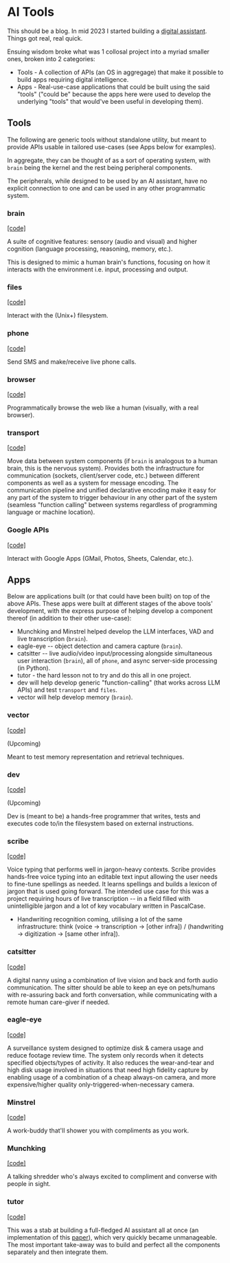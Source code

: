 # AI Tools

This should be a blog. In mid 2023 I started building a [digital assistant](https://docs.google.com/document/d/1x52awYN3-fEHk6RjW9Ly-ygbaGhkSxwNGIoS8oXNdS8/). Things got real, real quick. 

Ensuing wisdom broke what was 1 collosal project into a myriad smaller ones, broken into 2 categories:
- Tools - A collection of APIs (an OS in aggregage) that make it possible to build apps requiring digital intelligence.
- Apps - Real-use-case applications that could be built using the said "tools" ("could be" because the apps here were used to develop the underlying "tools" that would've been useful in developing them).

## Tools
The following are generic tools without standalone utility, but meant to provide APIs usable in tailored use-cases (see Apps below for examples).

In aggregate, they can be thought of as a sort of operating system, with `brain` being the kernel and the rest being peripheral components.

The peripherals, while designed to be used by an AI assistant, have no explicit connection to one and can be used in any other programmatic system.

### brain 
[[code]](https://github.com/mgbrian/brain/)

A suite of cognitive features: sensory (audio and visual) and higher cognition (language processing, reasoning, memory, etc.).

This is designed to mimic a human brain's functions, focusing on how it interacts with the environment i.e. input, processing and output.

### files 
[[code]](https://github.com/mgbrian/files/)

Interact with the (Unix+) filesystem.

### phone 
[[code]](https://github.com/mgbrian/phone/)

Send SMS and make/receive live phone calls.

### browser 
[[code]](https://github.com/mgbrian/browser/)

Programmatically browse the web like a human (visually, with a real browser).

### transport 
[[code]](https://github.com/mgbrian/transport/)

Move data between system components (if `brain` is analogous to a human brain, this is the nervous system). Provides both the infrastructure for communication (sockets, client/server code, etc.) between different components as well as a system for message encoding. The communication pipeline and unified declarative encoding make it easy for any part of the system to trigger behaviour in any other part of the system (seamless "function calling" between systems regardless of programming language or machine location).

### Google APIs 
[[code]](https://github.com/mgbrian/google_apis/)

Interact with Google Apps (GMail, Photos, Sheets, Calendar, etc.).

## Apps
Below are applications built (or that could have been built) on top of the above APIs. These apps were built at different stages of the above tools' development, with the express purpose of helping develop a component thereof (in addition to their other use-case):

- Munchking and Minstrel helped develop the LLM interfaces, VAD and live transcription (`brain`).
- eagle-eye -- object detection and camera capture (`brain`).
- catsitter -- live audio/video input/processing alongside simultaneous user interaction (`brain`), all of `phone`, and async server-side processing (in Python).
- tutor - the hard lesson not to try and do this all in one project.
- dev will help develop generic "function-calling" (that works across LLM APIs) and test `transport` and `files`.
- vector will help develop memory (`brain`).

### vector 
[[code]](https://github.com/mgbrian/vector/)

(Upcoming)

Meant to test memory representation and retrieval techniques.

### dev 
[[code]](https://github.com/mgbrian/dev/)

(Upcoming)

Dev is (meant to be) a hands-free programmer that writes, tests and executes code to/in the filesystem based on external instructions.

### scribe
[[code]](https://github.com/mgbrian/transcriber/)

Voice typing that performs well in jargon-heavy contexts. Scribe provides hands-free voice typing into an editable text input allowing the user needs to fine-tune spellings as needed. It learns spellings and builds a lexicon of jargon that is used going forward. The intended use case for this was a project requiring hours of live transcription -- in a field filled with unintelligible jargon and a lot of key vocabulary written in PascalCase.

 * Handwriting recognition coming, utilising a lot of the same infrastructure: think (voice -> transcription -> [other infra]) / (handwriting -> digitization -> [same other infra]).

### catsitter 
[[code]](https://github.com/mgbrian/catsitter/)

A digital nanny using a combination of live vision and back and forth audio communication. The sitter should be able to keep an eye on pets/humans with re-assuring back and forth conversation, while communicating with a remote human care-giver if needed.

### eagle-eye 
[[code]](https://github.com/mgbrian/eagle-eye/)

A surveillance system designed to optimize disk & camera usage and reduce footage review time. The system only records when it detects specified objects/types of activity. It also reduces the wear-and-tear and high disk usage involved in situations that need high fidelity capture by enabling usage of a combination of a cheap always-on camera, and more expensive/higher quality only-triggered-when-necessary camera.

### Minstrel 
[[code]](https://github.com/mgbrian/minstrel/)

A work-buddy that'll shower you with compliments as you work.

### Munchking 
[[code]](https://github.com/mgbrian/munchking/)

A talking shredder who's always excited to compliment and converse with people in sight.

### tutor 
[[code]](https://github.com/mgbrian/tutor/)

This was a stab at building a full-fledged AI assistant all at once (an implementation of this [paper](https://docs.google.com/document/d/1x52awYN3-fEHk6RjW9Ly-ygbaGhkSxwNGIoS8oXNdS8/)), which very quickly became unmanageable. The most important take-away was to build and perfect all the components separately and then integrate them.


